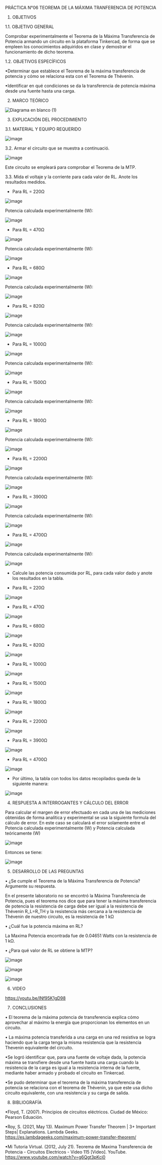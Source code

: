 PRÁCTICA N°06 TEOREMA DE LA MÁXIMA TRANFERENCIA DE POTENCIA

1. OBJETIVOS

1.1. OBJETIVO GENERAL

Comprobar experimentalmente el Teorema de la Máxima Transferencia de Potencia armando un circuito en la plataforma Tinkercad, de forma que se empleen los conocimientos adquiridos en clase y demostrar el funcionamiento de dicho teorema.

1.2. OBJETIVOS ESPECÍFICOS

•Determinar que establece el Teorema de la máxima transferencia de potencia y cómo se relaciona esta con el Teorema de Thévenin.

•Identificar en qué condiciones se da la transferencia de potencia máxima desde una fuente hasta una carga.  

2. MARCO TEÓRICO

![Diagrama en blanco (1)](https://user-images.githubusercontent.com/93960809/149958165-9f92949a-cc91-40ba-9412-85d7fab9c0fd.png)

3. EXPLICACIÓN DEL PROCEDIMIENTO

3.1. MATERIAL Y EQUIPO REQUERIDO

![image](https://user-images.githubusercontent.com/94008521/149839717-f5a8cdd2-7ce4-4bf2-8870-506e06a1f524.png)

3.2. Armar el circuito que se muestra a continuació.

![image](https://user-images.githubusercontent.com/94008521/149839857-3938c872-2c64-4b88-bcba-8e4265562126.png)

Este circuito se empleará para comprobar el Teorema de la MTP.

3.3. Mida el voltaje y la corriente para cada valor de RL. Anote los resultados medidos.

- Para RL = 220Ω

![image](https://user-images.githubusercontent.com/94008521/149840121-695ee436-5c6c-4080-908e-b109094608e2.png)

Potencia calculada experimentalmente (W):

![image](https://user-images.githubusercontent.com/93960809/149986749-1df4a1b4-6d81-4bf0-ab9f-f69e582d3ae5.png)

- Para RL = 470Ω

![image](https://user-images.githubusercontent.com/94008521/149840401-77b7fedd-94b1-4e44-ac66-04a8d9876263.png)

Potencia calculada experimentalmente (W):

![image](https://user-images.githubusercontent.com/93960809/149986813-4a7e5c59-92ce-46fb-a120-ca331b1a1f10.png)

- Para RL = 680Ω

![image](https://user-images.githubusercontent.com/94008521/149840658-df40ed9b-d56a-48ee-8d20-0ace27318485.png)

Potencia calculada experimentalmente (W):

![image](https://user-images.githubusercontent.com/93960809/149986854-aa50d557-943a-4037-ae3a-eed5a581bd0e.png)

- Para RL = 820Ω

![image](https://user-images.githubusercontent.com/94008521/149842471-ff2283f0-ff17-4b8b-b419-2fcb73b9b5db.png)

Potencia calculada experimentalmente (W):

![image](https://user-images.githubusercontent.com/93960809/149986889-63424fba-05bc-4c61-b73f-cb464ba465c1.png)

- Para RL = 1000Ω

![image](https://user-images.githubusercontent.com/94008521/149842791-e2e286a0-f012-467a-8b3a-a64a28a5b796.png)

Potencia calculada experimentalmente (W):

![image](https://user-images.githubusercontent.com/93960809/149986929-7ff9d28e-ed78-454a-8faa-4b71feb9aee5.png)

- Para RL = 1500Ω

![image](https://user-images.githubusercontent.com/94008521/149842840-5c044835-3ad5-4cd5-a73f-a35708290a87.png)

Potencia calculada experimentalmente (W):

![image](https://user-images.githubusercontent.com/93960809/149986981-f016ae8c-fd99-4768-8683-e622842e5972.png)

- Para RL = 1800Ω

![image](https://user-images.githubusercontent.com/94008521/149842920-bf5ce758-500e-41d0-8ce3-97ba080f8ee0.png)

Potencia calculada experimentalmente (W):

![image](https://user-images.githubusercontent.com/93960809/149987020-f1bc176e-30db-4918-ba49-19443290f6bd.png)

- Para RL = 2200Ω

![image](https://user-images.githubusercontent.com/94008521/149842960-3f7e8450-be13-4391-a6f7-c20718a64135.png)

Potencia calculada experimentalmente (W):

![image](https://user-images.githubusercontent.com/93960809/149987065-4907d3cc-5e66-452d-8ef9-46afd0a493dc.png)

- Para RL = 3900Ω

![image](https://user-images.githubusercontent.com/94008521/149842988-cb0e51bd-db70-4c8f-979b-08fccc57fb10.png)

Potencia calculada experimentalmente (W):

![image](https://user-images.githubusercontent.com/93960809/149987107-3f99e922-207b-425f-bee3-a76a7539ef34.png)

- Para RL = 4700Ω

![image](https://user-images.githubusercontent.com/94008521/149843004-994a6f69-1b5f-408f-800e-e8d205bf934c.png)

Potencia calculada experimentalmente (W):

![image](https://user-images.githubusercontent.com/93960809/149987161-ab434c62-a0bb-4a06-ae9c-e0d3f0f5d0ed.png)

- Calcule las potencia consumida por RL, para cada valor dado y anote los resultados en la tabla.

- Para RL = 220Ω

![image](https://user-images.githubusercontent.com/94008521/149843171-0a14b195-e369-4cd1-97bb-49e3273c8478.png)

- Para RL = 470Ω

![image](https://user-images.githubusercontent.com/94008521/149843376-5504ab0b-1c37-488d-97e5-7f7ccdea0855.png)

- Para RL = 680Ω

![image](https://user-images.githubusercontent.com/94008521/149843383-02c36702-9c2b-4d6f-9243-aa4627b73d86.png)

- Para RL = 820Ω

![image](https://user-images.githubusercontent.com/94008521/149843400-cfcc9f66-18b1-4915-aaa8-23f04b734f1d.png)

- Para RL = 1000Ω

![image](https://user-images.githubusercontent.com/94008521/149843419-bd85cee0-c408-4ebd-bcfb-0e56f0212805.png)

- Para RL = 1500Ω

![image](https://user-images.githubusercontent.com/94008521/149843434-3a80d211-30f1-46a6-98ae-fffbca71ffdc.png)

- Para RL = 1800Ω

![image](https://user-images.githubusercontent.com/94008521/149843448-076d30b0-38cd-4adc-9c6c-00b54bebf249.png)

- Para RL = 2200Ω

![image](https://user-images.githubusercontent.com/94008521/149843453-33368453-8c11-4f6a-83bb-3ceff38d8693.png)

- Para RL = 3900Ω

![image](https://user-images.githubusercontent.com/94008521/149843464-333bf529-4822-4c06-96b3-cbbf1f222a05.png)

- Para RL = 4700Ω

![image](https://user-images.githubusercontent.com/94008521/149843496-dba70561-4f09-4a36-b386-150e31d37e4b.png)

- Por último, la tabla con todos los datos recopilados queda de la siguiente manera:

![image](https://user-images.githubusercontent.com/94008521/149843653-88227dcf-f686-4e29-8634-648c22d15b09.png)

4. RESPUESTA A INTERROGANTES Y CÁLCULO DEL ERROR

Para calcular el margen de error efectuado en cada una de las mediciones obtenidas de forma analítica y experimental se usa la siguiente formula del cálculo de error. En este caso se calculará el error solamente entre el Potencia calculada experimentalmente (W) y Potencia calculada teóricamente (W)

![image](https://user-images.githubusercontent.com/93415377/149847698-e5c81583-1bc3-4902-99c4-d57e616fcfc3.png)

Entonces se tiene:

![image](https://user-images.githubusercontent.com/93415377/149847728-b7ff1e96-9608-491b-9a47-13d37332971e.png)


5. DESARROLLO DE LAS PREGUNTAS

•	¿Se cumple el Teorema de la Máxima Transferencia de Potencia? Argumente su respuesta.

En el presente laboratorio no se encontró la Máxima Transferencia de Potencia, pues el teorema nos dice que para tener la máxima transferencia de potencia la resistencia de carga debe ser igual a la resistencia de Thévenin R_L=R_TH  y la resistencia más cercana a la resistencia de Thévenin de nuestro circuito, es la resistencia de 1 kΩ

•	¿Cuál fue la potencia máxima en RL? 

La Maxima Potencia  encontrada fue de 0.04651 Watts con la resistencia de  1 kΩ.

•	¿Para qué valor de RL se obtiene la MTP? 

![image](https://user-images.githubusercontent.com/93415377/149849386-d785be23-1d58-44d1-aff1-83312d22fddd.png)

![image](https://user-images.githubusercontent.com/93415377/149848250-96e44c25-017d-4145-82ca-b29cfed87f3f.png)

![image](https://user-images.githubusercontent.com/93415377/149849598-73e7b425-6224-48d7-9c61-277389fe6a1b.png)

6. VIDEO

https://youtu.be/lNf95K1gD98

7. CONCLUSIONES 

•	El teorema de la máxima potencia de transferencia explica cómo aprovechar al máximo la energía que proporcionan los elementos en un circuito.

•	La máxima potencia transferida a una carga en una red resistiva se logra haciendo que la carga tenga la misma resistencia que la resistencia Thevenin equivalente del circuito.

•Se logró identificar que, para una fuente de voltaje dada, la potencia máxima se transfiere desde una fuente hasta una carga cuando la resistencia de la carga es igual a la resistencia interna de la fuente, mediante haber armado y probado el circuito en Tinkercad.

•Se pudo determinar que el teorema de la máxima transferencia de potencia se relaciona con el teorema de Thévenin, ya que este usa dicho circuito equivalente, con una resistencia y su carga de salida.

8. BIBLIOGRAFÍA

•Floyd, T. (2007). Principios de circuitos eléctricos. Ciudad de México: Pearson Eduación.

•Roy, S. (2021, May 13). Maximum Power Transfer Theorem | 3+ Important Steps| Explanations. Lambda Geeks. https://es.lambdageeks.com/maximum-power-transfer-theorem/

•Mi Tutoria Virtual. (2012, July 21). Teorema de Maxima Transferencia de Potencia - Circuitos Electricos - Video 115 [Video]. YouTube. https://www.youtube.com/watch?v=g6Qgt3pKcj0
